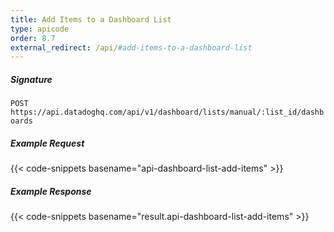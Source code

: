 ```yaml
---
title: Add Items to a Dashboard List
type: apicode
order: 8.7
external_redirect: /api/#add-items-to-a-dashboard-list
---
```


##### Signature

`POST https://api.datadoghq.com/api/v1/dashboard/lists/manual/:list_id/dashboards`

##### Example Request

{{< code-snippets basename="api-dashboard-list-add-items" >}}

##### Example Response

{{< code-snippets basename="result.api-dashboard-list-add-items" >}}
